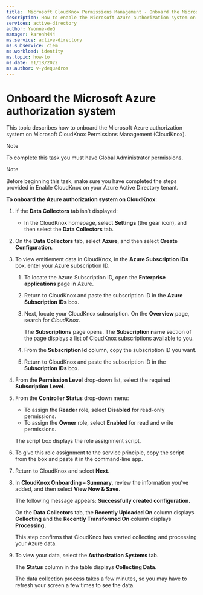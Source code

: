 ```yaml
---
title:  Microsoft CloudKnox Permissions Management - Onboard the Microsoft Azure authorization system
description: How to enable the Microsoft Azure authorization system on Microsoft CloudKnox Permissions Management.
services: active-directory
author: Yvonne-deQ
manager: karenh444
ms.service: active-directory
ms.subservice: ciem
ms.workload: identity
ms.topic: how-to
ms.date: 01/18/2022
ms.author: v-ydequadros
---
```


# Onboard the Microsoft Azure authorization system

This topic describes how to onboard the Microsoft Azure authorization system on Microsoft CloudKnox Permissions Management (CloudKnox).

> [!NOTE] 
> To complete this task you must have Global Administrator permissions.

> [!NOTE] 
> Before beginning this task, make sure you have completed the steps provided in Enable CloudKnox on your Azure Active Directory tenant.

<!---[Enable CloudKnox on your Azure Active Directory tenant](cloudknox-onboard-enable-tenant.html).--->

**To onboard the Azure authorization system on CloudKnox:**

1. If the **Data Collectors** tab isn't displayed: 

    - In the CloudKnox homepage, select **Settings** (the gear icon), and then select the **Data Collectors** tab.

1. On the **Data Collectors** tab, select **Azure**, and then select **Create Configuration**.

1. To view entitlement data in CloudKnox, in the **Azure Subscription IDs** box, enter your Azure subscription ID.

    1. To locate the Azure Subscription ID, open the **Enterprise applications** page in Azure.

    1. Return to CloudKnox and paste the subscription ID in the **Azure Subscription IDs** box.

    1. Next, locate your CloudKnox subscription. On the **Overview** page, search for *CloudKnox*.

        The **Subscriptions** page opens. The **Subscription name** section of the page displays a list of CloudKnox subscriptions available to you. 

    1. From the **Subscription Id** column, copy the subscription ID you want.

    1. Return to CloudKnox and paste the subscription ID in the **Subscription IDs** box.

1. From the **Permission Level** drop-down list, select the required **Subscription Level**.

1. From the **Controller Status** drop-down menu: 

    - To assign the **Reader** role, select **Disabled** for read-only permissions.
    - To assign the **Owner** role, select **Enabled** for read and write permissions.

    The script box displays the role assignment script.

1. To give this role assignment to the service principle, copy the script from the box and paste it in the command-line app.

    <!---Add info on how to do this manually.--->

1. Return to CloudKnox and select **Next**.

1. In **CloudKnox Onboarding – Summary**, review the information you’ve added, and then select **View Now & Save**.

    The following message appears: **Successfully created configuration.**

    On the **Data Collectors** tab, the **Recently Uploaded On** column displays **Collecting** and the **Recently Transformed On** column displays **Processing.** 

    This step confirms that CloudKnox has started collecting and processing your Azure data.

1. To view your data, select the **Authorization Systems** tab.

    The **Status** column in the table displays **Collecting Data.**

    The data collection process takes a few minutes, so you may have to refresh your screen a few times to see the data.

<!---## Next steps--->

<!---For information on how to onboard Amazon Web Services (AWS), see [Onboard the (AWS) authorization system](cloudknox-onboard-aws.html).--->
<!---For information on how to onboard Google Cloud Platform (GCP), see [Onboard the GCP authorization system](cloudknox-onboard-gcp.html).--->
